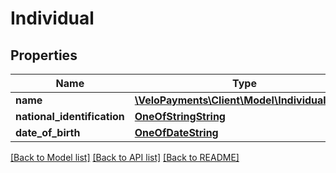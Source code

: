 # Individual

## Properties
Name | Type | Description | Notes
------------ | ------------- | ------------- | -------------
**name** | [**\VeloPayments\Client\Model\IndividualName**](IndividualName.md) |  | 
**national_identification** | [**OneOfStringString**](OneOfStringString.md) |  | [optional] 
**date_of_birth** | [**OneOfDateString**](OneOfDateString.md) |  | 

[[Back to Model list]](../README.md#documentation-for-models) [[Back to API list]](../README.md#documentation-for-api-endpoints) [[Back to README]](../README.md)


